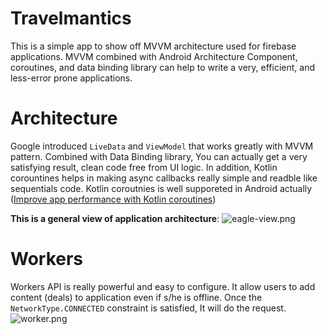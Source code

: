 # Travelmantics
This is a simple app to show off MVVM architecture used for firebase applications. MVVM combined with Android Architecture Component, coroutines, and  data binding library can help to write a very, efficient, and less-error prone applications. 


# Architecture
Google introduced `LiveData` and `ViewModel` that works greatly with MVVM pattern. Combined with Data Binding library, You can actually get a very satisfying result, clean code free from UI logic. In addition, Kotlin corountines helps in making async callbacks really simple and readble like sequentials code. Kotlin coroutnies is well supporeted in Android actually ([Improve app performance with Kotlin coroutines](https://developer.android.com/kotlin/coroutines))


**This is a general view of application architecture**: 
![eagle-view.png](https://i.imgur.com/aQHGmKM.png)


# Workers
Workers API is really powerful and easy to configure. It allow users to add content (deals) to application even if s/he is offline. Once the `NetworkType.CONNECTED` constraint is satisfied, It will do the request.
![worker.png](https://i.imgur.com/iQcfGfv.png)

